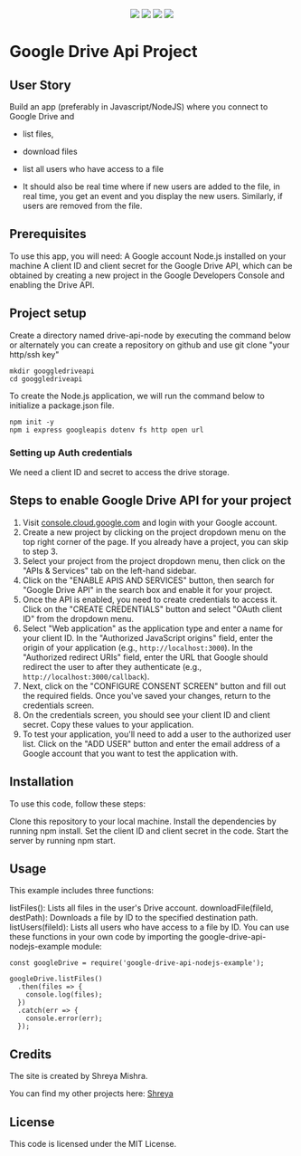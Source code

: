 <p align="center">
    <img src="https://img.shields.io/badge/Javascript-yellow" />
    <img src="https://img.shields.io/badge/express-orange" />
    <img src="https://img.shields.io/badge/dotenv-green" />
    <img src="https://img.shields.io/badge/node.js-blue"/>
  
</p>

# Google Drive Api Project
## User Story
Build an app (preferably in Javascript/NodeJS) where you connect to Google Drive and

* list files,

* download files

* list all users who have access to a file

* It should also be real time where if new users are added to the file, in real time, you get an  event and you display the new users. Similarly, if users are removed from the file.

## Prerequisites
To use this app, you will need:
A Google account
Node.js installed on your machine
A client ID and client secret for the Google Drive API, which can be obtained by creating a new project in the Google Developers Console and enabling the Drive API.


## Project setup
   Create a directory named drive-api-node by executing the command below
   or alternately you can create a repository on github and use git clone "your http/ssh key"
   ``` 
   mkdir googgledriveapi
   cd googgledriveapi
   ```
   To create the Node.js application, we will run the command below to initialize a package.json file.
   ```
   npm init -y
   npm i express googleapis dotenv fs http open url
   ```
   ### Setting up Auth credentials
   We need a client ID and secret to access the drive storage.

## Steps to enable Google Drive API for your project
1. Visit [console.cloud.google.com](https://console.cloud.google.com/) and login with your Google account.
2. Create a new project by clicking on the project dropdown menu on the top right corner of the page. If you already have a project, you can skip to step 3.
3. Select your project from the project dropdown menu, then click on the "APIs & Services" tab on the left-hand sidebar.
4. Click on the "ENABLE APIS AND SERVICES" button, then search for "Google Drive API" in the search box and enable it for your project.
5. Once the API is enabled, you need to create credentials to access it. Click on the "CREATE CREDENTIALS" button and select "OAuth client ID" from the dropdown menu.
6. Select "Web application" as the application type and enter a name for your client ID. In the "Authorized JavaScript origins" field, enter the origin of your application (e.g., `http://localhost:3000`). In the "Authorized redirect URIs" field, enter the URL that Google should redirect the user to after they authenticate (e.g., `http://localhost:3000/callback`).
7. Next, click on the "CONFIGURE CONSENT SCREEN" button and fill out the required fields. Once you've saved your changes, return to the credentials screen.
8. On the credentials screen, you should see your client ID and client secret. Copy these values to your application.
9. To test your application, you'll need to add a user to the authorized user list. Click on the "ADD USER" button and enter the email address of a Google account that you want to test the application with.

## Installation
To use this code, follow these steps:

Clone this repository to your local machine.
Install the dependencies by running npm install.
Set the client ID and client secret in the code.
Start the server by running npm start.

## Usage
This example includes three functions:

listFiles(): Lists all files in the user's Drive account.
downloadFile(fileId, destPath): Downloads a file by ID to the specified destination path.
listUsers(fileId): Lists all users who have access to a file by ID.
You can use these functions in your own code by importing the google-drive-api-nodejs-example module:

```
const googleDrive = require('google-drive-api-nodejs-example');

googleDrive.listFiles()
  .then(files => {
    console.log(files);
  })
  .catch(err => {
    console.error(err);
  });
  ```

## Credits 
The site is created by Shreya Mishra.
 
You can find my other projects here:  [Shreya](https://github.com/shreyamishra9618)

## License
This code is licensed under the MIT License.






